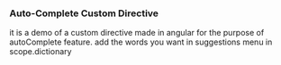 ### Auto-Complete Custom Directive

it is a demo of a custom directive made in angular for the purpose of autoComplete feature. 
add the words you want in suggestions menu in scope.dictionary

